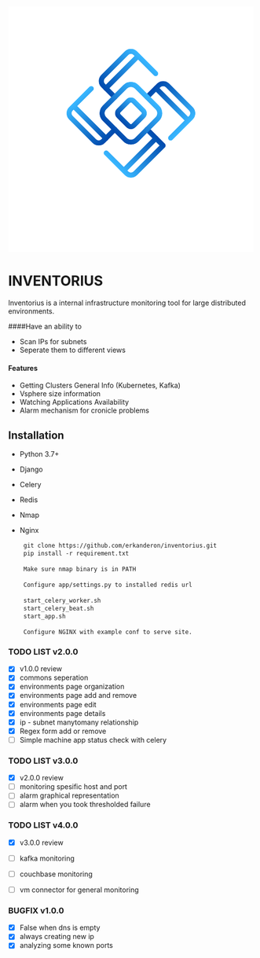 ![](app/static/images/inventorius.png)
# INVENTORIUS
Inventorius is a internal infrastructure monitoring tool for large distributed environments.

####Have an ability to

- Scan IPs for subnets
- Seperate them to different views

#### Features
- Getting Clusters General Info (Kubernetes, Kafka)
- Vsphere size information
- Watching Applications Availability
- Alarm mechanism for cronicle problems

## Installation
 - Python 3.7+
 - Django
 - Celery
 - Redis
 - Nmap
 - Nginx
 
        git clone https://github.com/erkanderon/inventorius.git
		pip install -r requirement.txt
		
		Make sure nmap binary is in PATH
		
		Configure app/settings.py to installed redis url
		
		start_celery_worker.sh
		start_celery_beat.sh
		start_app.sh

		Configure NGINX with example conf to serve site.


### TODO LIST v2.0.0

- [x] v1.0.0 review
- [x] commons seperation
- [x] environments page organization
- [x] environments page add and remove
- [x] environments page edit
- [x] environments page details
- [x] ip - subnet manytomany relationship
- [x] Regex form add or remove
- [ ] Simple machine app status check with celery

### TODO LIST v3.0.0

- [x] v2.0.0 review
- [ ] monitoring spesific host and port
- [ ] alarm graphical representation
- [ ] alarm when you took thresholded failure

### TODO LIST v4.0.0

- [x] v3.0.0 review
- [ ] kafka monitoring
- [ ] couchbase monitoring
- [ ] vm connector for general monitoring


### BUGFIX v1.0.0

- [x] False when dns is empty
- [x] always creating new ip
- [x] analyzing some known ports